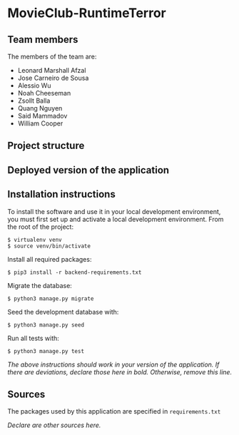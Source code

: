 # MovieClub-RuntimeTerror

## Team members
The members of the team are:
- Leonard Marshall Afzal
- Jose Carneiro de Sousa
- Alessio Wu
- Noah Cheeseman
- Zsollt Balla
- Quang Nguyen
- Said Mammadov
- William Cooper

## Project structure


## Deployed version of the application


## Installation instructions
To install the software and use it in your local development environment, you must first set up and activate a local development environment.  From the root of the project:

```
$ virtualenv venv
$ source venv/bin/activate
```

Install all required packages:

```
$ pip3 install -r backend-requirements.txt
```

Migrate the database:

```
$ python3 manage.py migrate
```

Seed the development database with:

```
$ python3 manage.py seed
```

Run all tests with:
```
$ python3 manage.py test
```

*The above instructions should work in your version of the application.  If there are deviations, declare those here in bold.  Otherwise, remove this line.*


## Sources
The packages used by this application are specified in `requirements.txt`

*Declare are other sources here.*
